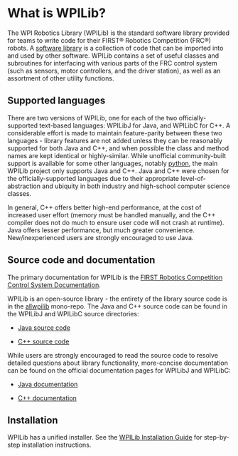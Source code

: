 # What is WPILib?

The WPI Robotics Library (WPILib) is the standard software library provided for teams to write code for their FIRST&reg; Robotics Competition (FRC&reg;) robots.  A [software library](https://en.wikipedia.org/wiki/Library_(computing)) is a collection of code that can be imported into and used by other software.  WPILib contains a set of useful classes and subroutines for interfacing with various parts of the FRC control system (such as sensors, motor controllers, and the driver station), as well as an assortment of other utility functions.

## Supported languages

There are two versions of WPILib, one for each of the two officially-supported text-based languages: WPILibJ for Java, and WPILibC for C++.  A considerable effort is made to maintain feature-parity between these two languages - library features are not added unless they can be reasonably supported for both Java and C++, and when possible the class and method names are kept identical or highly-similar.  While unofficial community-built support is available for some other languages, notably [python](https://robotpy.readthedocs.io/en/stable/), the main WPILib project only supports Java and C++.  Java and C++ were chosen for the officially-supported languages due to their appropriate level-of-abstraction and ubiquity in both industry and high-school computer science classes.

In general, C++ offers better high-end performance, at the cost of increased user effort (memory must be handled manually, and the C++ compiler does not do much to ensure user code will not crash at runtime).  Java offers lesser performance, but much greater convenience.  New/inexperienced users are strongly encouraged to use Java.

## Source code and documentation

The primary documentation for WPILib is the [FIRST Robotics Competition Control System Documentation](https://docs.wpilib.org/).

WPILib is an open-source library - the entirety of the library source code is in the [allwpilib](https://github.com/wpilibsuite/allwpilib) mono-repo.  The Java and C++ source code can be found in the WPILibJ and WPILibC source directories:

 - [Java source code](https://github.com/wpilibsuite/allwpilib/tree/main/wpilibj/src/main/java/edu/wpi/first/wpilibj)

 - [C++ source code](https://github.com/wpilibsuite/allwpilib/tree/main/wpilibc/src/main/native/cpp)

While users are strongly encouraged to read the source code to resolve detailed questions about library functionality, more-concise documentation can be found on the official documentation pages for WPILibJ and WPILibC:

 - [Java documentation](https://first.wpi.edu/wpilib/allwpilib/docs/release/java/)

 - [C++ documentation](https://first.wpi.edu/wpilib/allwpilib/docs/release/cpp/)

## Installation

WPILib has a unified installer.  See the [WPILib Installation Guide](https://docs.wpilib.org/en/stable/docs/zero-to-robot/step-2/wpilib-setup.html) for step-by-step installation instructions.

